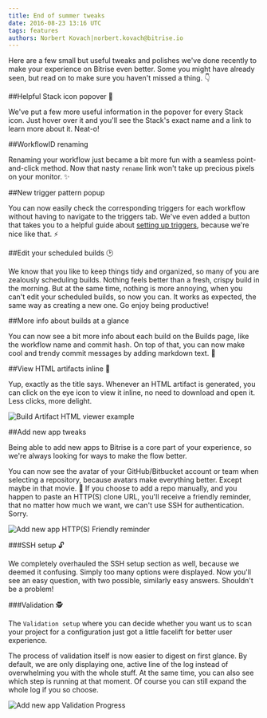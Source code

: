 ```yaml
---
title: End of summer tweaks
date: 2016-08-23 13:16 UTC
tags: features
authors: Norbert Kovach|norbert.kovach@bitrise.io
---
```


Here are a few small but useful tweaks and polishes we've done recently to make your experience on Bitrise even better. Some you might have already seen, but read on to make sure you haven't missed a thing. 👇

##Helpful Stack icon popover 🎈

We've put a few more useful information in the popover for every Stack icon. Just hover over it and you'll see the Stack's exact name and a link to learn more about it. Neat-o!

##WorkflowID renaming

Renaming your workflow just became a bit more fun with a seamless point-and-click method. Now that nasty `rename` link won't take up precious pixels on your monitor. ✨

##New trigger pattern popup

You can now easily check the corresponding triggers for each workflow without having to navigate to the triggers tab. We've even added a button that takes you to a helpful guide about [setting up triggers](http://devcenter.bitrise.io/docs/lesson-6-pull-the-trigger-on-the-workflow), because we're nice like that. ⚡️

##Edit your scheduled builds 🕑

We know that you like to keep things tidy and organized, so many of you are zealously scheduling builds. Nothing feels better than a fresh, crispy build in the morning. But at the same time, nothing is more annoying, when you can't edit your scheduled builds, so now you can. It works as expected, the same way as creating a new one. Go enjoy being productive!

##More info about builds at a glance

You can now see a bit more info about each build on the Builds page, like the workflow name and commit hash. On top of that, you can now make cool and trendy commit messages by adding markdown text. 🌈

##View HTML artifacts inline 👀

Yup, exactly as the title says. Whenever an HTML artifact is generated, you can click on the eye icon to view it inline, no need to download and open it. Less clicks, more delight.

![Build Artifact HTML viewer example](build_artifact_html_viewer_example.png)

##Add new app tweaks

Being able to add new apps to Bitrise is a core part of your experience, so we're always looking for ways to make the flow better.

You can now see the avatar of your GitHub/Bitbucket account or team when selecting a repository, because avatars make everything better. Except maybe in that movie. 🙅
If you choose to add a repo manually, and you happen to paste an HTTP(S) clone URL, you'll receive a friendly reminder, that no matter how much we want, we can't use SSH for authentication. Sorry.

![Add new app HTTP(S) Friendly reminder](https_friendly_reminder.png)

###SSH setup 🔓

We completely overhauled the SSH setup section as well, because we deemed it confusing. Simply too many options were displayed. Now you'll see an easy question, with two possible, similarly easy answers. Shouldn't be a problem!

###Validation 🕵

The `Validation setup` where you can decide whether you want us to scan your project for a configuration just got a little facelift for better user experience.

The process of validation itself is now easier to digest on first glance. By default, we are only displaying one, active line of the log instead of overwhelming you with the whole stuff. At the same time, you can also see which step is running at that moment.
Of course you can still expand the whole log if you so choose.

![Add new app Validation Progress](add_new_app_validation_progress.png)
